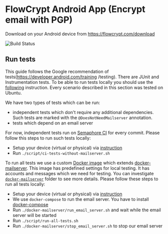 # FlowCrypt Android App (Encrypt email with PGP)

Download on your Android device from https://flowcrypt.com/download

![Build Status](https://flowcrypt.semaphoreci.com/badges/flowcrypt-android.svg?key=3683eef1-6121-4c12-bcf7-031d0b4a36eb)


## Run tests
This guide follows the Google recommendation of tests(https://developer.android.com/training
/testing). There are JUnit and Instrumentation tests. To be able to run tests locally you should
 use the [following](https://developer.android.com/training/testing/espresso/setup#set-up-environment) instruction. Every scenario described in this section was tested on Ubuntu.

We have two types of tests which can be run:
* independent tests which don't require any additional dependencies. Such tests are marked with the `@DoesNotNeedMailserver` annotation.
* tests which depend on an email server

For now, independent tests run on [Semaphore CI](https://semaphoreci.com/) for every commit. Please follow this steps to run such tests locally:

- Setup your device (virtual or physical) via [instruction](https://developer.android.com/training/testing/espresso/setup#set-up-environment)
- Run ```./script/ci-tests-without-mailserver.sh```

To run all tests we use a custom [Docker image](https://hub.docker.com/r/flowcrypt/flowcrypt-email-server) which extends [docker-mailserver](https://github.com/tomav/docker-mailserver). This image has predefined settings for local testing. It has accounts and messages which we need for testing. You can investigate [`docker-mailserver`](https://github.com/FlowCrypt/flowcrypt-android/tree/master/docker-mailserver) folder to see more details. Please follow these steps to run all tests locally:

- Setup your device (virtual or physical) via [instruction](https://developer.android.com/training/testing/espresso/setup#set-up-environment)
- We use `docker-compose` to run the email server. You have to install [docker-compose](https://docs.docker.com/compose/install/)
- Run ```./docker-mailserver/run_email_server.sh``` and wait while the email server will be started
- Run ```./script/run-all-tests.sh```
- Run ```./docker-mailserver/stop_email_server.sh``` to stop our email server